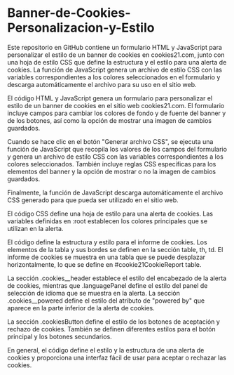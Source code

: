 # Banner-de-Cookies-Personalizacion-y-Estilo
Este repositorio en GitHub contiene un formulario HTML y JavaScript para personalizar el estilo de un banner de cookies en cookies21.com, junto con una hoja de estilo CSS que define la estructura y el estilo para una alerta de cookies. La función de JavaScript genera un archivo de estilo CSS con las variables correspondientes a los colores seleccionados en el formulario y descarga automáticamente el archivo para su uso en el sitio web.

El código HTML y JavaScript genera un formulario para personalizar el estilo de un banner de cookies en el sitio web cookies21.com. El formulario incluye campos para cambiar los colores de fondo y de fuente del banner y de los botones, así como la opción de mostrar una imagen de cambios guardados.

Cuando se hace clic en el botón "Generar archivo CSS", se ejecuta una función de JavaScript que recopila los valores de los campos del formulario y genera un archivo de estilo CSS con las variables correspondientes a los colores seleccionados. También incluye reglas CSS específicas para los elementos del banner y la opción de mostrar o no la imagen de cambios guardados.

Finalmente, la función de JavaScript descarga automáticamente el archivo CSS generado para que pueda ser utilizado en el sitio web.

El código CSS define una hoja de estilo para una alerta de cookies. Las variables definidas en :root establecen los colores principales que se utilizan en la alerta.

El código define la estructura y estilo para el informe de cookies. Los elementos de la tabla y sus bordes se definen en la sección table, th, td. El informe de cookies se muestra en una tabla que se puede desplazar horizontalmente, lo que se define en #cookie21CookieReport table.

La sección .cookies__header establece el estilo del encabezado de la alerta de cookies, mientras que .languagePanel define el estilo del panel de selección de idioma que se muestra en la alerta. La sección .cookies__powered define el estilo del atributo de "powered by" que aparece en la parte inferior de la alerta de cookies.

La sección .cookiesButton define el estilo de los botones de aceptación y rechazo de cookies. También se definen diferentes estilos para el botón principal y los botones secundarios.

En general, el código define el estilo y la estructura de una alerta de cookies y proporciona una interfaz fácil de usar para aceptar o rechazar las cookies.
